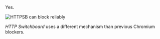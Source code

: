 Yes.

![HTTPSB can block reliably](https://raw.githubusercontent.com/gorhill/httpswitchboard/master/doc/img/httpsb-can-block-reliably.png)

_HTTP Switchboard_ uses a different mechanism than previous Chromium blockers.